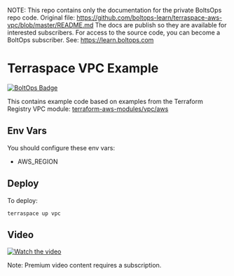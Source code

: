 <!-- note marker start -->
NOTE: This repo contains only the documentation for the private BoltsOps repo code.
Original file: https://github.com/boltops-learn/terraspace-aws-vpc/blob/master/README.md
The docs are publish so they are available for interested subscribers.
For access to the source code, you can become a BoltOps subscriber.
See: https://learn.boltops.com

<!-- note marker end -->

# Terraspace VPC Example

[![BoltOps Badge](https://img.boltops.com/boltops/badges/boltops-badge.png)](https://www.boltops.com)

This contains example code based on examples from the Terraform Registry VPC module: [terraform-aws-modules/vpc/aws](https://registry.terraform.io/modules/terraform-aws-modules/vpc/aws/latest)

## Env Vars

You should configure these env vars:

* AWS_REGION

## Deploy

To deploy:

    terraspace up vpc

## Video

[![Watch the video](https://uploads-learn.boltops.com/ry35wzykkd3hlyurev533jgg7mu5)](https://learn.boltops.com/courses/terraspace-aws/lessons/terraspace-vpc-with-the-terraform-registry-module)

Note: Premium video content requires a subscription.
